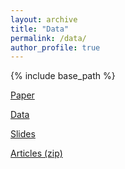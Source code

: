 ```yaml
---
layout: archive
title: "Data"
permalink: /data/
author_profile: true
---
```


{% include base_path %}

<a href="https://stockjumpswebsite.github.io/stockjumps/files/paper1.pdf" target="_blank">Paper</a> 

<a href="https://www.google.com/sheets/about/" target="_blank">Data</a> 

<a href="https://www.google.com/slides/about/" target="_blank">Slides</a> 

<a href="files/articles_1.zip" download>Articles (zip)</a>
